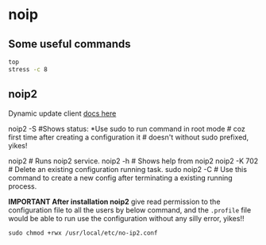 # noip

## Some useful commands

```bash
top
stress -c 8
```

## noip2

Dynamic update client [docs here](https://my.noip.com/dynamic-dns/duc)

noip2 -S                #Shows status: *Use sudo to run command in root mode
                        # coz first time after creating a configuration it
                        # doesn't without sudo prefixed, yikes!

noip2                   # Runs noip2 service.
noip2 -h                # Shows help from noip2
noip2 -K 702            # Delete an existing configuration running task.
sudo noip2 -C           # Use this command to create a new config after terminating a existing running process.

**IMPORTANT After installation noip2** give read permission to the configuration file to all the users by below command,
and the `.profile` file would be able to run use the configuration without any
silly error, yikes!!

`sudo chmod +rwx /usr/local/etc/no-ip2.conf`
